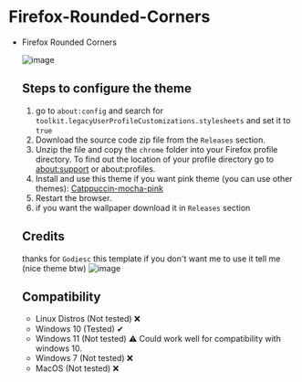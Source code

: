 # Firefox-Rounded-Corners

<ul><li>Firefox Rounded Corners</li>


![image](https://github.com/Khalylexe/Floorp-Rounded-Theme/assets/119526243/89b9bea3-16c7-4052-a89d-84515a445870)


## Steps to configure the theme
<ol>
   <li>go to <code>about:config</code> and search for <code>toolkit.legacyUserProfileCustomizations.stylesheets</code> and set it to <code>true</code></li>
   <li>Download the source code zip file from the <code>Releases</code> section.</li>
   <li>Unzip the file and copy the <code>chrome</code> folder into your Firefox profile directory. To find out the location of your profile directory go to <a href="https://github.com/Godiesc/floorp-one#example-of-aboutsupport"> about:support</a> or about:profiles.</li>
   <li>Install and use this theme if you want pink theme (you can use other themes): <a href="https://addons.mozilla.org/en-US/firefox/addon/catppuccin-mocha-pink/?utm_content=addons-manager-reviews-link&utm_medium=firefox-browser&utm_source=firefox-browser"> Catppuccin-mocha-pink</a></li>
   <li>Restart the browser.</li>
   <li>if you want the wallpaper download it in <code>Releases</code> section</li>
</ol>

## Credits
thanks for <code>Godiesc</code> this template if you don't want me to use it tell me (nice theme btw)
![image](https://github.com/Khalylexe/Floorp-Rounded-Theme/assets/119526243/077d084c-6644-4e69-8faa-1d41c6ed8e1a)


   
## Compatibility

<ul>
<li>Linux Distros (Not tested) ❌ </li>
<li>Windows 10 (Tested) ✔
<li>Windows 11 (Not tested) ⚠  Could work well for compatibility with windows 10. </li>
<li>Windows 7 (Not tested) ❌ </li>
<li>MacOS (Not tested) ❌ </li>
</ul>
